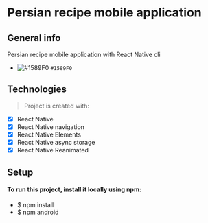 # Persian recipe mobile application
## General info
Persian recipe mobile application with React Native cli
- ![#1589F0](pooya) `#1589F0`
## Technologies 
> Project is created with:
- [x] React Native
- [x] React Native navigation
- [x] React Native Elements
- [x] React Native async storage
- [x] React Native Reanimated
## Setup
#### To run this project, install it locally using npm:
- $ npm install
- $ npm android

